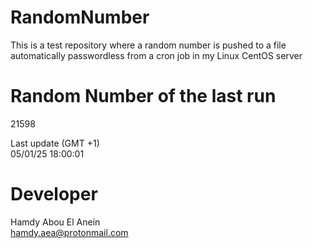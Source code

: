 # RandomNumber    
This is a test repository where a random number is pushed to a file automatically passwordless from a cron job in my Linux CentOS server    
# Random Number of the last run   
21598
      
Last update (GMT +1)    
05/01/25 18:00:01
# Developer    
Hamdy Abou El Anein   
hamdy.aea@protonmail.com
